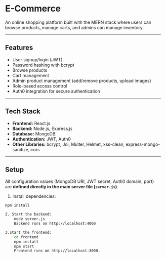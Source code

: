 # E-Commerce

An online shopping platform built with the MERN stack where users can browse products, manage carts, and admins can manage inventory.

---

## Features

- User signup/login (JWT)
- Password hashing with bcrypt
- Browse products
- Cart management
- Admin product management (add/remove products, upload images)
- Role-based access control
- Auth0 integration for secure authentication

---

## Tech Stack

- **Frontend:** React.js  
- **Backend:** Node.js, Express.js  
- **Database:** MongoDB  
- **Authentication:** JWT, Auth0  
- **Other Libraries:** bcrypt, Joi, Multer, Helmet, xss-clean, express-mongo-sanitize, cors

---

## Setup

All configuration values (MongoDB URI, JWT secret, Auth0 domain, port) are **defined directly in the main server file (`server.js`)**.  

1. Install dependencies:

```bash
npm install

2. Start the backend:
    node server.js
    Backend runs on http://localhost:4000

3.Start the frontend:
    cd frontend
    npm install
    npm start
    Frontend runs on http://localhost:3000.

